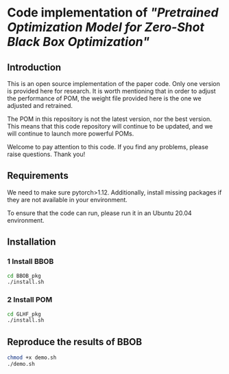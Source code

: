 # Code implementation of *"Pretrained Optimization Model for Zero-Shot Black Box Optimization"*

## Introduction
This is an open source implementation of the paper code. Only one version is provided here for research. It is worth mentioning that in order to adjust the performance of POM, the weight file provided here is the one we adjusted and retrained. 

The POM in this repository is not the latest version, nor the best version. This means that this code repository will continue to be updated, and we will continue to launch more powerful POMs.

Welcome to pay attention to this code. If you find any problems, please raise questions. Thank you!

## Requirements
We need to make sure pytorch>1.12. Additionally, install missing packages if they are not available in your environment.

To ensure that the code can run, please run it in an Ubuntu 20.04 environment.
## Installation
### 1 Install BBOB
```bash
cd BBOB_pkg
./install.sh
```

### 2 Install POM
```bash
cd GLHF_pkg
./install.sh
```

## Reproduce the results of BBOB
```bash
chmod +x demo.sh
./demo.sh
```


